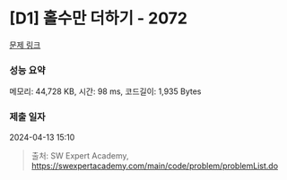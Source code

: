 # [D1] 홀수만 더하기 - 2072 

[문제 링크](https://swexpertacademy.com/main/code/problem/problemDetail.do?contestProbId=AV5QSEhaA5sDFAUq) 

### 성능 요약

메모리: 44,728 KB, 시간: 98 ms, 코드길이: 1,935 Bytes

### 제출 일자

2024-04-13 15:10



> 출처: SW Expert Academy, https://swexpertacademy.com/main/code/problem/problemList.do